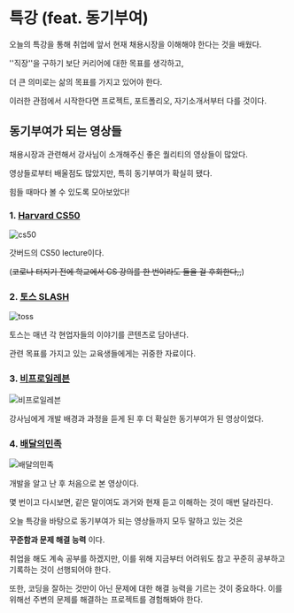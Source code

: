 # 특강 (feat. 동기부여)

오늘의 특강을 통해 취업에 앞서 현재 채용시장을 이해해야 한다는 것을 배웠다. 

''직장''을 구하기 보단 커리어에 대한 목표를 생각하고,

 더 큰 의미로는 삶의 목표를 가지고 있어야 한다. 

이러한 관점에서 시작한다면 프로젝트, 포트폴리오, 자기소개서부터 다를 것이다. 



## 동기부여가 되는 영상들

채용시장과 관련해서 강사님이 소개해주신 좋은 퀄리티의 영상들이 많았다. 

영상들로부터 배울점도 많았지만, 특히 동기부여가 확실히 됐다. 

힘들 때마다 볼 수 있도록 모아보았다!



### 1. [Harvard CS50](https://www.youtube.com/watch?v=jUyQqLvg8Qw)

![cs50](특강.assets/cs50.jpeg)

갓버드의 CS50 lecture이다. 

(~~코로나 터지기 전에 학교에서 CS 강의를 한 번이라도 들을 걸 후회한다,,~~)



### 2. [토스 SLASH](https://www.youtube.com/watch?v=RVO02Z1dLF8)

![toss](특강.assets/toss.jpeg)

토스는 매년 각 현업자들의 이야기를 콘텐츠로 담아낸다.

관련 목표를 가지고 있는 교육생들에게는 귀중한 자료이다. 



### 3. [비프로일레븐](https://www.youtube.com/watch?v=dIFYZN-Ugvw)

![비프로일레븐](특강.assets/비프로일레븐.jpeg)

강사님에게 개발 배경과 과정을 듣게 된 후 더 확실한 동기부여가 된 영상이었다. 



### 4. [배달의민족](https://www.youtube.com/watch?v=V9AGvwPmnZU)

![배달의민족](특강.assets/배달의민족.jpeg)

개발을 알고 난 후 처음으로 본 영상이다. 

몇 번이고 다시보면, 같은 말이여도 과거와 현재 듣고 이해하는 것이 매번 달라진다. 



오늘 특강을 바탕으로 동기부여가 되는 영상들까지 모두 말하고 있는 것은

**꾸준함과 문제 해결 능력** 이다. 



취업을 해도 계속 공부를 하겠지만, 이를 위해 지금부터 어려워도 참고 꾸준히 공부하고 기록하는 것이 선행되어야 한다. 

또한, 코딩을 잘하는 것만이 아닌 문제에 대한 해결 능력을 기르는 것이 중요하다. 이를 위해선 주변의 문제를 해결하는 프로젝트를 경험해봐야 한다. 
